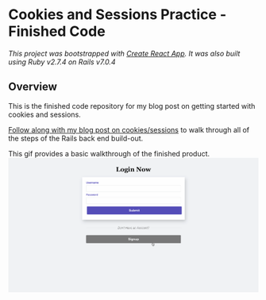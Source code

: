 # Cookies and Sessions Practice - Finished Code

*This project was bootstrapped with [Create React App](https://github.com/facebook/create-react-app). It was also built using Ruby v2.7.4 on Rails v7.0.4*

## Overview
This is the finished code repository for my blog post on getting started with cookies and sessions.

[Follow along with my blog post on cookies/sessions]() to walk through all of the steps of the Rails back end build-out.

This gif provides a basic walkthrough of the finished product.
![](https://github.com/Andrewstahl/cookies-sessions-practice-finished/blob/main/media/Login%20Page%20Walkthrough.gif)